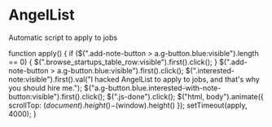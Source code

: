 # AngelList
Automatic script to apply to jobs

 function apply() {
  if ($(".add-note-button > a.g-button.blue:visible").length == 0) {
    $(".browse_startups_table_row:visible").first().click();
  }
  $(".add-note-button > a.g-button.blue:visible").first().click();
  $(".interested-note:visible").first().val("I hacked AngelList to apply to jobs, and that's why you should hire me.");
  $("a.g-button.blue.interested-with-note-button:visible").first().click();
  $(".js-done").click();
  $("html, body").animate({ scrollTop: $(document).height()-$(window).height() });
  setTimeout(apply, 4000);
}
